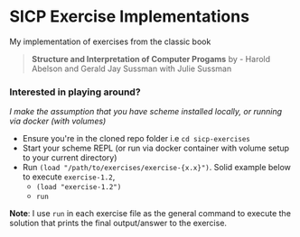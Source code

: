 # SICP Exercise Implementations

My implementation of exercises from the classic book

> **Structure and Interpretation of Computer Progams**
> by - Harold Abelson and Gerald Jay Sussman with Julie Sussman

### Interested in playing around?

_I make the assumption that you have scheme installed locally, or running via docker (with volumes)_

- Ensure you're in the cloned repo folder i.e `cd sicp-exercises`
- Start your scheme REPL (or run via docker container with volume setup to your current directory)
- Run `(load "/path/to/exercises/exercise-{x.x}")`. Solid example below to execute `exercise-1.2`, 
  * `(load "exercise-1.2")`
  * `run`

__Note__: I use `run` in each exercise file as the general command to execute the solution that prints the final output/answer to the exercise.
